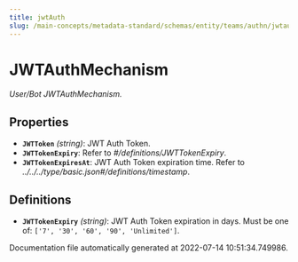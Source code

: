 ```yaml
---
title: jwtAuth
slug: /main-concepts/metadata-standard/schemas/entity/teams/authn/jwtauth
---
```


# JWTAuthMechanism

*User/Bot JWTAuthMechanism.*

## Properties

- **`JWTToken`** *(string)*: JWT Auth Token.
- **`JWTTokenExpiry`**: Refer to *#/definitions/JWTTokenExpiry*.
- **`JWTTokenExpiresAt`**: JWT Auth Token expiration time. Refer to *../../../type/basic.json#/definitions/timestamp*.
## Definitions

- **`JWTTokenExpiry`** *(string)*: JWT Auth Token expiration in days. Must be one of: `['7', '30', '60', '90', 'Unlimited']`.


Documentation file automatically generated at 2022-07-14 10:51:34.749986.
